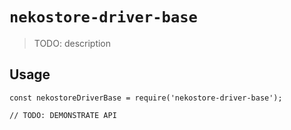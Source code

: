 # `nekostore-driver-base`

> TODO: description

## Usage

```
const nekostoreDriverBase = require('nekostore-driver-base');

// TODO: DEMONSTRATE API
```
